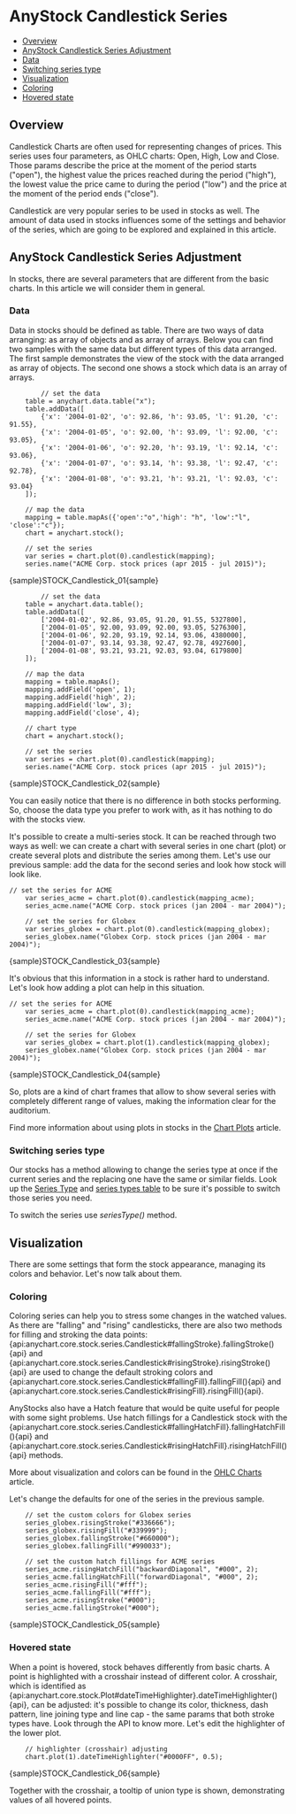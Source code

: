 # AnyStock Candlestick Series

* [Overview](#overview)
* [AnyStock Candlestick Series Adjustment](#anystock_candlestick_series_adjustment)
 * [Data](#data)
 * [Switching series type](#switching_series_type)
* [Visualization](#visualization)
 * [Coloring](#coloring)
 * [Hovered state](#hovered_state)

## Overview

Candlestick Charts are often used for representing changes of prices. This series uses four parameters, as OHLC charts: Open, High, Low and Close. Those params describe the price at the moment of the period starts ("open"), the highest value the prices reached during the period ("high"), the lowest value the price came to during the period ("low") and the price at the moment of the period ends ("close").

Candlestick are very popular series to be used in stocks as well. The amount of data used in stocks influences some of the settings and behavior of the series, which are going to be explored and explained in this article.

## AnyStock Candlestick Series Adjustment

In stocks, there are several parameters that are different from the basic charts. In this article we will consider them in general.

### Data

Data in stocks should be defined as table. There are two ways of data arranging: as array of objects and as array of arrays. Below you can find two samples with the same data but different types of this data arranged. The first sample demonstrates the view of the stock with the data arranged as array of objects. The second one shows a stock which data is an array of arrays.

```
	    // set the data
    table = anychart.data.table("x");
    table.addData([
        {'x': '2004-01-02', 'o': 92.86, 'h': 93.05, 'l': 91.20, 'c': 91.55},
        {'x': '2004-01-05', 'o': 92.00, 'h': 93.09, 'l': 92.00, 'c': 93.05},
        {'x': '2004-01-06', 'o': 92.20, 'h': 93.19, 'l': 92.14, 'c': 93.06},
        {'x': '2004-01-07', 'o': 93.14, 'h': 93.38, 'l': 92.47, 'c': 92.78},
        {'x': '2004-01-08', 'o': 93.21, 'h': 93.21, 'l': 92.03, 'c': 93.04}
    ]);
  
    // map the data
    mapping = table.mapAs({'open':"o",'high': "h", 'low':"l", 'close':"c"});
    chart = anychart.stock();

    // set the series
    var series = chart.plot(0).candlestick(mapping);
    series.name("ACME Corp. stock prices (apr 2015 - jul 2015)");
```

{sample}STOCK\_Candlestick\_01{sample}

```
	    // set the data
    table = anychart.data.table();
    table.addData([
        ['2004-01-02', 92.86, 93.05, 91.20, 91.55, 5327800],
        ['2004-01-05', 92.00, 93.09, 92.00, 93.05, 5276300],
        ['2004-01-06', 92.20, 93.19, 92.14, 93.06, 4380000],
        ['2004-01-07', 93.14, 93.38, 92.47, 92.78, 4927600],
        ['2004-01-08', 93.21, 93.21, 92.03, 93.04, 6179800]
    ]);
  
    // map the data
    mapping = table.mapAs();
    mapping.addField('open', 1);
    mapping.addField('high', 2);
    mapping.addField('low', 3);
    mapping.addField('close', 4);

    // chart type
    chart = anychart.stock();

    // set the series
    var series = chart.plot(0).candlestick(mapping);
    series.name("ACME Corp. stock prices (apr 2015 - jul 2015)");
```

{sample}STOCK\_Candlestick\_02{sample}

You can easily notice that there is no difference in both stocks performing. So, choose the data type you prefer to work with, as it has nothing to do with the stocks view.

It's possible to create a multi-series stock. It can be reached through two ways as well: we can create a chart with several series in one chart (plot) or create several plots and distribute the series among them. Let's use our previous sample: add the data for the second series and look how stock will look like.

```
// set the series for ACME
    var series_acme = chart.plot(0).candlestick(mapping_acme);
    series_acme.name("ACME Corp. stock prices (jan 2004 - mar 2004)");

    // set the series for Globex
    var series_globex = chart.plot(0).candlestick(mapping_globex);
    series_globex.name("Globex Corp. stock prices (jan 2004 - mar 2004)");
```

{sample}STOCK\_Candlestick\_03{sample}

It's obvious that this information in a stock is rather hard to understand. Let's look how adding a plot can help in this situation.

```
// set the series for ACME
    var series_acme = chart.plot(0).candlestick(mapping_acme);
    series_acme.name("ACME Corp. stock prices (jan 2004 - mar 2004)");

    // set the series for Globex
    var series_globex = chart.plot(1).candlestick(mapping_globex);
    series_globex.name("Globex Corp. stock prices (jan 2004 - mar 2004)");
```

{sample}STOCK\_Candlestick\_04{sample}

So, plots are a kind of chart frames that allow to show several series with completely different range of values, making the information clear for the auditorium.  

Find more information about using plots in stocks in the [Chart Plots](../Chart_Plots) article.


### Switching series type

Our stocks has a method allowing to change the series type at once if the current series and the replacing one have the same or similar fields. Look up the [Series Type](Series_Type) and [series types table](Supported_Series#list_of_supported_series) to be sure it's possible to switch those series you need.

To switch the series use *seriesType()* method.


## Visualization

There are some settings that form the stock appearance, managing its colors and behavior. Let's now talk about them.

### Coloring

Coloring series can help you to stress some changes in the watched values. As there are "falling" and "rising" candlesticks, there are also two methods for filling and stroking the data points: {api:anychart.core.stock.series.Candlestick#fallingStroke}.fallingStroke(){api} and {api:anychart.core.stock.series.Candlestick#risingStroke}.risingStroke(){api} are used to change the default stroking colors and {api:anychart.core.stock.series.Candlestick#fallingFill}.fallingFill(){api} and {api:anychart.core.stock.series.Candlestick#risingFill}.risingFill(){api}.

AnyStocks also have a Hatch feature that would be quite useful for people with some sight problems. Use hatch fillings for a Candlestick stock with the {api:anychart.core.stock.series.Candlestick#fallingHatchFill}.fallingHatchFill(){api} and {api:anychart.core.stock.series.Candlestick#risingHatchFill}.risingHatchFill(){api} methods.

More about visualization and colors can be found in the [OHLC Charts](../../Basic_Charts_Types/OHLC_Chart#visualization) article.

Let's change the defaults for one of the series in the previous sample.

```
	// set the custom colors for Globex series
    series_globex.risingStroke("#336666");
    series_globex.risingFill("#339999");
    series_globex.fallingStroke("#660000");
    series_globex.fallingFill("#990033");

    // set the custom hatch fillings for ACME series
    series_acme.risingHatchFill("backwardDiagonal", "#000", 2);
    series_acme.fallingHatchFill("forwardDiagonal", "#000", 2);
    series_acme.risingFill("#fff");
    series_acme.fallingFill("#fff");
    series_acme.risingStroke("#000");
    series_acme.fallingStroke("#000");
```

{sample}STOCK\_Candlestick\_05{sample}

### Hovered state

When a point is hovered, stock behaves differently from basic charts. A point is highlighted with a crosshair instead of different color. A crosshair, which is identified as {api:anychart.core.stock.Plot#dateTimeHighlighter}.dateTimeHighlighter(){api}, can be adjusted: it's possible to change its color, thickness, dash pattern, line joining type and line cap - the same params that both stroke types have. Look through the API to know more. Let's edit the highlighter of the lower plot.

```
	// highlighter (crosshair) adjusting
    chart.plot(1).dateTimeHighlighter("#0000FF", 0.5);
```

{sample}STOCK\_Candlestick\_06{sample}

Together with the crosshair, a tooltip of union type is shown, demonstrating values of all hovered points. 
